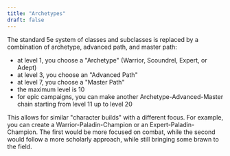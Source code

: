 ```yaml
---
title: "Archetypes"
draft: false
---
```


The standard 5e system of classes and subclasses is replaced by a combination of archetype, advanced path, and master path:

- at level 1, you choose a "Archetype" (Warrior, Scoundrel, Expert, or Adept)
- at level 3, you choose an "Advanced Path"
- at level 7, you choose a "Master Path"
- the maximum level is 10
- for epic campaigns, you can make another Archetype-Advanced-Master chain starting from level 11 up to level 20

This allows for similar "character builds" with a different focus. For example, you can create a Warrior-Paladin-Champion or an Expert-Paladin-Champion. The first would be more focused on combat, while the second would follow a more scholarly approach, while still bringing some brawn to the field.